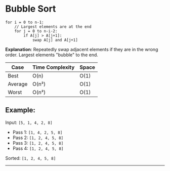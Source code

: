 # Bubble Sort

```pseudo
for i = 0 to n-1:
    // Largest elements are at the end
    for j = 0 to n-i-2:
        if A[j] > A[j+1]:
            swap A[j] and A[j+1]
```

**Explanation**: Repeatedly swap adjacent elements if they are in the wrong order. Largest elements "bubble" to the end.

| Case    | Time Complexity | Space |
| ------- | --------------- | ----- |
| Best    | O(n)            | O(1)  |
| Average | O(n²)           | O(1)  |
| Worst   | O(n²)           | O(1)  |

## Example:

Input: `[5, 1, 4, 2, 8]`

* Pass 1: `[1, 4, 2, 5, 8]`
* Pass 2: `[1, 2, 4, 5, 8]`
* Pass 3: `[1, 2, 4, 5, 8]`
* Pass 4: `[1, 2, 4, 5, 8]`

Sorted: `[1, 2, 4, 5, 8]`

---